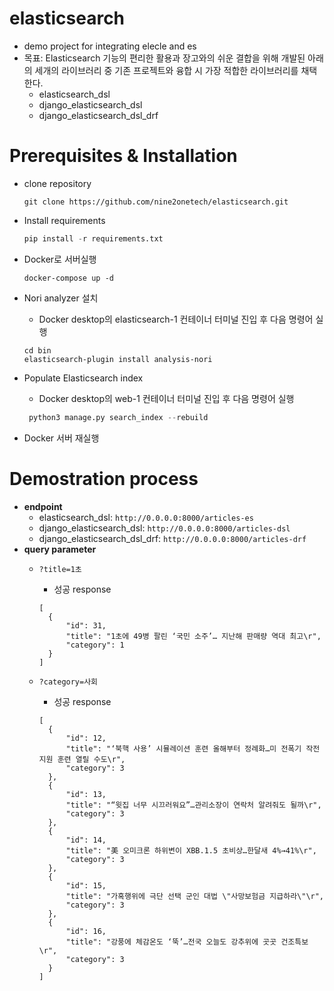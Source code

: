 # elasticsearch
- demo project for integrating elecle and es
- 목표: Elasticsearch 기능의 편리한 활용과 장고와의 쉬운 결합을 위해 개발된 아래의 세개의 라이브러리 중 기존 프로젝트와 융합 시 가장 적합한 라이브러리를 채택한다.
  - elasticsearch_dsl
  - django_elasticsearch_dsl
  - django_elasticsearch_dsl_drf

# Prerequisites & Installation
- clone repository
  ```
  git clone https://github.com/nine2onetech/elasticsearch.git
  ```

- Install requirements
  ```python
  pip install -r requirements.txt
  ```

- Docker로 서버실행
  ```
  docker-compose up -d
  ```

- Nori analyzer 설치
  - Docker desktop의 elasticsearch-1 컨테이너 터미널 진입 후 다음 명령어 실행
  ```
  cd bin
  elasticsearch-plugin install analysis-nori
  ```

- Populate Elasticsearch index
  - Docker desktop의 web-1 컨테이너 터미널 진입 후 다음 명령어 실행
  ```python
   python3 manage.py search_index --rebuild
  ```
  
- Docker 서버 재실행

# Demostration process
- **endpoint**
  - elasticsearch_dsl: `http://0.0.0.0:8000/articles-es`
  - django_elasticsearch_dsl: `http://0.0.0.0:8000/articles-dsl`
  - django_elasticsearch_dsl_drf: `http://0.0.0.0:8000/articles-drf`
- **query parameter**
  - `?title=1초`
    - 성공 response
    ```
    [
      {
          "id": 31,
          "title": "1초에 49병 팔린 ‘국민 소주’… 지난해 판매량 역대 최고\r",
          "category": 1
      }
    ]
    ```

  - `?category=사회`
      - 성공 response
      ```
      [
        {
            "id": 12,
            "title": "‘북핵 사용’ 시뮬레이션 훈련 올해부터 정례화…미 전폭기 작전 지원 훈련 열릴 수도\r",
            "category": 3
        },
        {
            "id": 13,
            "title": "“윗집 너무 시끄러워요”…관리소장이 연락처 알려줘도 될까\r",
            "category": 3
        },
        {
            "id": 14,
            "title": "美 오미크론 하위변이 XBB.1.5 초비상…한달새 4%→41%\r",
            "category": 3
        },
        {
            "id": 15,
            "title": "가혹행위에 극단 선택 군인 대법 \"사망보험금 지급하라\"\r",
            "category": 3
        },
        {
            "id": 16,
            "title": "강풍에 체감온도 ‘뚝’…전국 오늘도 강추위에 곳곳 건조특보\r",
            "category": 3
        }
      ]
      ```

